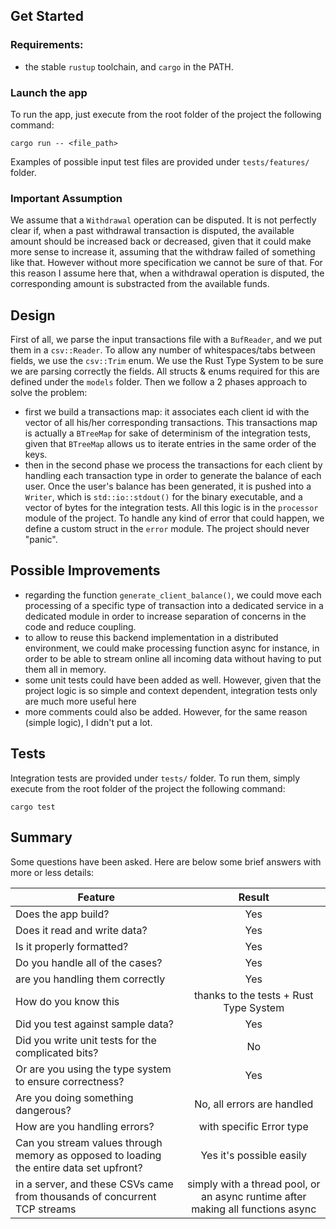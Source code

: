 ## Get Started

### Requirements:
- the stable `rustup` toolchain, and `cargo` in the PATH.

### Launch the app
To run the app, just execute from the root folder of the project the following command:
```shell
cargo run -- <file_path>
```
Examples of possible input test files are provided under `tests/features/` folder.

### Important Assumption
We assume that a `Withdrawal` operation can be disputed. It is not perfectly clear if, when a past withdrawal transaction is disputed, the available amount should be increased back or decreased, given that it could make more sense to increase it, assuming that the withdraw failed of something like that. However without more specification we cannot be sure of that. For this reason I assume here that, when a withdrawal operation is disputed, the corresponding amount is substracted from the available funds.

## Design
First of all, we parse the input transactions file with a `BufReader`, and we put them in a `csv::Reader`. To allow any number of whitespaces/tabs between fields, we use the `csv::Trim` enum. We use the Rust Type System to be sure we are parsing correctly the fields. All structs & enums required for this are defined under the `models` folder.
Then we follow a 2 phases approach to solve the problem:
- first we build a transactions map: it associates each client id with the vector of all his/her corresponding transactions. This transactions map is actually a `BTreeMap` for sake of determinism of the integration tests, given that `BTreeMap` allows us to iterate entries in the same order of the keys. 
- then in the second phase we process the transactions for each client by handling each transaction type in order to generate the balance of each user. Once the user's balance has been generated, it is pushed into a `Writer`, which is `std::io::stdout()` for the binary executable, and a vector of bytes for the integration tests. 
All this logic is in the `processor` module of the project.
To handle any kind of error that could happen, we define a custom struct in the `error` module. The project should never "panic".

## Possible Improvements
- regarding the function `generate_client_balance()`, we could move each processing of a specific type of transaction into a dedicated service in a dedicated module in order to increase separation of concerns in the code and reduce coupling.
- to allow to reuse this backend implementation in a distributed environment, we could make processing function async for instance, in order to be able to stream online all incoming data without having to put them all in memory.
- some unit tests could have been added as well. However, given that the project logic is so simple and context dependent, integration tests only are much more useful here
- more comments could also be added. However, for the same reason (simple logic), I didn't put a lot.

## Tests

Integration tests are provided under `tests/` folder. To run them, simply execute from the root folder of the project the following command:

```shell
cargo test
```

## Summary
Some questions have been asked. Here are below some brief answers with more or less details:

|Feature       | Result      | 
|---           |:-:          |
| Does the app build?             |    Yes         |  
| Does it read and write data?             |   Yes          |         
| Is it properly formatted?             |     Yes        |         
| Do you handle all of the cases?           |    Yes         |  
| are you handling them correctly            |    Yes         |  
| How do you know this           |    thanks to the tests + Rust Type System        |  
| Did you test against sample data?          |    Yes         |  
| Did you write unit tests for the complicated bits?            |    No         |  
| Or are you using the type system to ensure correctness?            |    Yes         |  
| Are you doing something dangerous?            |    No, all errors are handled         |  
| How are you handling errors?         |    with specific Error type         |  
| Can you stream values through memory as opposed to loading the entire data set upfront?        |    Yes it's possible easily      |  
| in a server, and these CSVs came from thousands of concurrent TCP streams       |    simply with a thread pool, or an async runtime after making all functions async       |  


